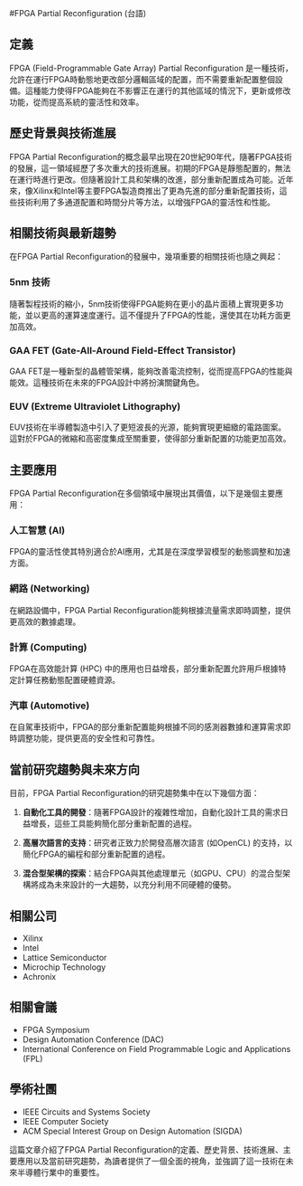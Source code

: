 #FPGA Partial Reconfiguration (台語)

## 定義
FPGA (Field-Programmable Gate Array) Partial Reconfiguration 是一種技術，允許在運行FPGA時動態地更改部分邏輯區域的配置，而不需要重新配置整個設備。這種能力使得FPGA能夠在不影響正在運行的其他區域的情況下，更新或修改功能，從而提高系統的靈活性和效率。

## 歷史背景與技術進展
FPGA Partial Reconfiguration的概念最早出現在20世紀90年代，隨著FPGA技術的發展，這一領域經歷了多次重大的技術進展。初期的FPGA是靜態配置的，無法在運行時進行更改。但隨著設計工具和架構的改進，部分重新配置成為可能。近年來，像Xilinx和Intel等主要FPGA製造商推出了更為先進的部分重新配置技術，這些技術利用了多通道配置和時間分片等方法，以增強FPGA的靈活性和性能。

## 相關技術與最新趨勢
在FPGA Partial Reconfiguration的發展中，幾項重要的相關技術也隨之興起：

### 5nm 技術
隨著製程技術的縮小，5nm技術使得FPGA能夠在更小的晶片面積上實現更多功能，並以更高的運算速度運行。這不僅提升了FPGA的性能，還使其在功耗方面更加高效。

### GAA FET (Gate-All-Around Field-Effect Transistor)
GAA FET是一種新型的晶體管架構，能夠改善電流控制，從而提高FPGA的性能與能效。這種技術在未來的FPGA設計中將扮演關鍵角色。

### EUV (Extreme Ultraviolet Lithography)
EUV技術在半導體製造中引入了更短波長的光源，能夠實現更細緻的電路圖案。這對於FPGA的微縮和高密度集成至關重要，使得部分重新配置的功能更加高效。

## 主要應用
FPGA Partial Reconfiguration在多個領域中展現出其價值，以下是幾個主要應用：

### 人工智慧 (AI)
FPGA的靈活性使其特別適合於AI應用，尤其是在深度學習模型的動態調整和加速方面。

### 網路 (Networking)
在網路設備中，FPGA Partial Reconfiguration能夠根據流量需求即時調整，提供更高效的數據處理。

### 計算 (Computing)
FPGA在高效能計算 (HPC) 中的應用也日益增長，部分重新配置允許用戶根據特定計算任務動態配置硬體資源。

### 汽車 (Automotive)
在自駕車技術中，FPGA的部分重新配置能夠根據不同的感測器數據和運算需求即時調整功能，提供更高的安全性和可靠性。

## 當前研究趨勢與未來方向
目前，FPGA Partial Reconfiguration的研究趨勢集中在以下幾個方面：

1. **自動化工具的開發**：隨著FPGA設計的複雜性增加，自動化設計工具的需求日益增長，這些工具能夠簡化部分重新配置的過程。
  
2. **高層次語言的支持**：研究者正致力於開發高層次語言 (如OpenCL) 的支持，以簡化FPGA的編程和部分重新配置的過程。
  
3. **混合型架構的探索**：結合FPGA與其他處理單元（如GPU、CPU）的混合型架構將成為未來設計的一大趨勢，以充分利用不同硬體的優勢。

## 相關公司
- Xilinx
- Intel
- Lattice Semiconductor
- Microchip Technology
- Achronix

## 相關會議
- FPGA Symposium
- Design Automation Conference (DAC)
- International Conference on Field Programmable Logic and Applications (FPL)

## 學術社團
- IEEE Circuits and Systems Society
- IEEE Computer Society
- ACM Special Interest Group on Design Automation (SIGDA)

這篇文章介紹了FPGA Partial Reconfiguration的定義、歷史背景、技術進展、主要應用以及當前研究趨勢，為讀者提供了一個全面的視角，並強調了這一技術在未來半導體行業中的重要性。